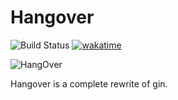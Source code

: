 # Hangover

![Build Status](https://github.com/bob16795/Hangover/actions/workflows/main.yml/badge.svg) [![wakatime](https://wakatime.com/badge/user/faa04513-4c3c-4d82-bcc8-ee5df73a3067/project/3a70c18c-9b13-46d7-bf58-06aa42788848.svg)](https://wakatime.com/badge/user/faa04513-4c3c-4d82-bcc8-ee5df73a3067/project/3a70c18c-9b13-46d7-bf58-06aa42788848)

![HangOver](src/assets/icon.ico)

Hangover is a complete rewrite of gin.

